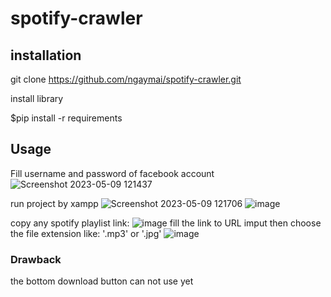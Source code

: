 # spotify-crawler

## installation 
git clone https://github.com/ngaymai/spotify-crawler.git

install library

$pip install -r requirements

## Usage
Fill username and password of facebook account
![Screenshot 2023-05-09 121437](https://user-images.githubusercontent.com/77055369/237003407-b5294785-87e0-4f31-bf97-e0eb6a269ac9.png)

run project by xampp
![Screenshot 2023-05-09 121706](https://user-images.githubusercontent.com/77055369/237003513-dff5bcc1-96dc-425d-8dfe-e1e14d3b20b0.png)
![image](https://user-images.githubusercontent.com/77055369/237003565-616afdc3-508a-4837-b488-9e664cee2293.png)

copy any spotify playlist link:
![image](https://user-images.githubusercontent.com/77055369/237003874-34b7feb2-4480-4205-9636-3117185171c9.png)
fill the link to URL imput
then choose the file extension like: '.mp3' or '.jpg'
![image](https://user-images.githubusercontent.com/77055369/237004068-466ce652-a337-4a3f-9984-104169f41e52.png)

### Drawback
the bottom download button can not use yet 
